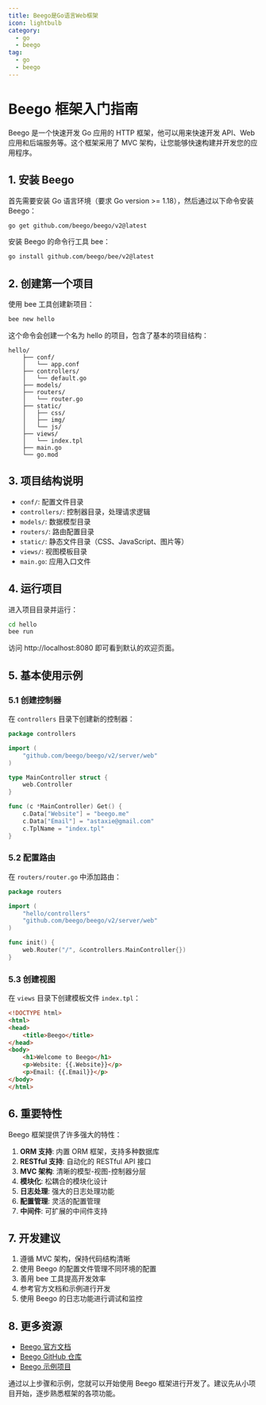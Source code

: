 ```yaml
---
title: Beego是Go语言Web框架
icon: lightbulb
category:
  - go
  - beego
tag:
  - go
  - beego
---
```


# Beego 框架入门指南

Beego 是一个快速开发 Go 应用的 HTTP 框架，他可以用来快速开发 API、Web 应用和后端服务等。这个框架采用了 MVC 架构，让您能够快速构建并开发您的应用程序。

## 1. 安装 Beego

首先需要安装 Go 语言环境（要求 Go version >= 1.18），然后通过以下命令安装 Beego：

```bash
go get github.com/beego/beego/v2@latest
```

安装 Beego 的命令行工具 bee：

```bash
go install github.com/beego/bee/v2@latest
```

## 2. 创建第一个项目

使用 bee 工具创建新项目：

```bash
bee new hello
```

这个命令会创建一个名为 hello 的项目，包含了基本的项目结构：

```
hello/
    ├── conf/
    │   └── app.conf
    ├── controllers/
    │   └── default.go
    ├── models/
    ├── routers/
    │   └── router.go
    ├── static/
    │   ├── css/
    │   ├── img/
    │   └── js/
    ├── views/
    │   └── index.tpl
    ├── main.go
    └── go.mod
```

## 3. 项目结构说明

- `conf/`: 配置文件目录
- `controllers/`: 控制器目录，处理请求逻辑
- `models/`: 数据模型目录
- `routers/`: 路由配置目录
- `static/`: 静态文件目录（CSS、JavaScript、图片等）
- `views/`: 视图模板目录
- `main.go`: 应用入口文件

## 4. 运行项目

进入项目目录并运行：

```bash
cd hello
bee run
```

访问 http://localhost:8080 即可看到默认的欢迎页面。

## 5. 基本使用示例

### 5.1 创建控制器

在 `controllers` 目录下创建新的控制器：

```go
package controllers

import (
    "github.com/beego/beego/v2/server/web"
)

type MainController struct {
    web.Controller
}

func (c *MainController) Get() {
    c.Data["Website"] = "beego.me"
    c.Data["Email"] = "astaxie@gmail.com"
    c.TplName = "index.tpl"
}
```

### 5.2 配置路由

在 `routers/router.go` 中添加路由：

```go
package routers

import (
    "hello/controllers"
    "github.com/beego/beego/v2/server/web"
)

func init() {
    web.Router("/", &controllers.MainController{})
}
```

### 5.3 创建视图

在 `views` 目录下创建模板文件 `index.tpl`：

```html
<!DOCTYPE html>
<html>
<head>
    <title>Beego</title>
</head>
<body>
    <h1>Welcome to Beego</h1>
    <p>Website: {{.Website}}</p>
    <p>Email: {{.Email}}</p>
</body>
</html>
```

## 6. 重要特性

Beego 框架提供了许多强大的特性：

1. **ORM 支持**: 内置 ORM 框架，支持多种数据库
2. **RESTful 支持**: 自动化的 RESTful API 接口
3. **MVC 架构**: 清晰的模型-视图-控制器分层
4. **模块化**: 松耦合的模块化设计
5. **日志处理**: 强大的日志处理功能
6. **配置管理**: 灵活的配置管理
7. **中间件**: 可扩展的中间件支持

## 7. 开发建议

1. 遵循 MVC 架构，保持代码结构清晰
2. 使用 Beego 的配置文件管理不同环境的配置
3. 善用 bee 工具提高开发效率
4. 参考官方文档和示例进行开发
5. 使用 Beego 的日志功能进行调试和监控

## 8. 更多资源

- [Beego 官方文档](https://beego.me/docs/intro/)
- [Beego GitHub 仓库](https://github.com/beego/beego)
- [Beego 示例项目](https://github.com/beego/samples)

通过以上步骤和示例，您就可以开始使用 Beego 框架进行开发了。建议先从小项目开始，逐步熟悉框架的各项功能。
